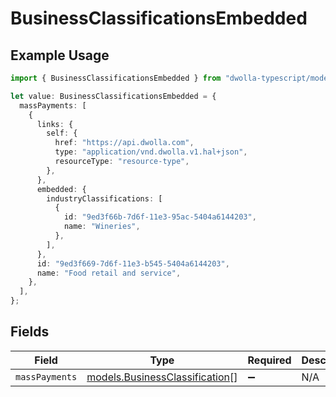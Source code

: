 # BusinessClassificationsEmbedded

## Example Usage

```typescript
import { BusinessClassificationsEmbedded } from "dwolla-typescript/models";

let value: BusinessClassificationsEmbedded = {
  massPayments: [
    {
      links: {
        self: {
          href: "https://api.dwolla.com",
          type: "application/vnd.dwolla.v1.hal+json",
          resourceType: "resource-type",
        },
      },
      embedded: {
        industryClassifications: [
          {
            id: "9ed3f66b-7d6f-11e3-95ac-5404a6144203",
            name: "Wineries",
          },
        ],
      },
      id: "9ed3f669-7d6f-11e3-b545-5404a6144203",
      name: "Food retail and service",
    },
  ],
};
```

## Fields

| Field                                                                  | Type                                                                   | Required                                                               | Description                                                            |
| ---------------------------------------------------------------------- | ---------------------------------------------------------------------- | ---------------------------------------------------------------------- | ---------------------------------------------------------------------- |
| `massPayments`                                                         | [models.BusinessClassification](../models/businessclassification.md)[] | :heavy_minus_sign:                                                     | N/A                                                                    |